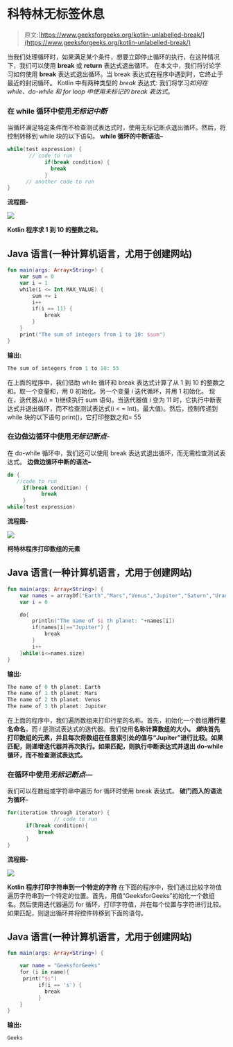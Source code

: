 # 科特林无标签休息

> 原文:[https://www.geeksforgeeks.org/kotlin-unlabelled-break/](https://www.geeksforgeeks.org/kotlin-unlabelled-break/)

当我们处理循环时，如果满足某个条件，想要立即停止循环的执行，在这种情况下，我们可以使用 **break** 或 **return** 表达式退出循环。
在本文中，我们将讨论学习如何使用 **break** 表达式退出循环。当 break 表达式在程序中遇到时，它终止于最近的封闭循环。
Kotlin 中有两种类型的 *break* 表达式:
我们将学习*如何在 while、do-while 和 for loop 中使用未标记的 break 表达式*。

### 在 while 循环中使用*无标记中断*

当循环满足特定条件而不检查测试表达式时，使用无标记断点退出循环。然后，将控制转移到 while 块的以下语句。
**while 循环的中断语法–**

```kt
while(test expression) {
       // code to run
            if(break condition) {
              break
            }
      // another code to run
}
```

**流程图-**

![](img/a4ac9e3b60501ba7c714720e2a37c77f.png)

**Kotlin 程序求 1 到 10 的整数之和。**

## Java 语言(一种计算机语言，尤用于创建网站)

```kt
fun main(args: Array<String>) {
    var sum = 0
    var i = 1
    while(i <= Int.MAX_VALUE) {
        sum += i
        i++
        if(i == 11) {
            break
        }
    }
    print("The sum of integers from 1 to 10: $sum")
}
```

**输出:**

```kt
The sum of integers from 1 to 10: 55
```

在上面的程序中，我们借助 while 循环和 break 表达式计算了从 1 到 10 的整数之和。取一个变量和，用 0 初始化。另一个变量 *i* 迭代循环，并用 1 初始化。
现在，迭代器从(i = 1)继续执行 sum 语句。当迭代器值 *i* 变为 11 时，它执行中断表达式并退出循环，而不检查测试表达式(i < = Int)。最大值)。然后，控制传递到 while 块的以下语句 print()，它打印整数之和= 55

### 在边做边循环中使用*无标记断点*-

在 do-while 循环中，我们还可以使用 break 表达式退出循环，而无需检查测试表达式。
**边做边循环中断的语法–**

```kt
do {
   //code to run
     if(break condition) {
           break
     }
while(test expression)
```

**流程图-**

![](img/5d5337df178a3a0369f9aa0daa43c729.png)

**柯特林程序打印数组的元素**

## Java 语言(一种计算机语言，尤用于创建网站)

```kt
fun main(args: Array<String>) {
    var names = arrayOf("Earth","Mars","Venus","Jupiter","Saturn","Uranus")
    var i = 0

    do{
        println("The name of $i th planet: "+names[i])
        if(names[i]=="Jupiter") {
            break
        }
        i++
    }while(i<=names.size)
}
```

**输出:**

```kt
The name of 0 th planet: Earth
The name of 1 th planet: Mars
The name of 2 th planet: Venus
The name of 3 th planet: Jupiter
```

在上面的程序中，我们遍历数组来打印行星的名称。首先，初始化一个数组**用行星名命名**，而 *i* 是测试表达式的迭代器。我们使用**名称计算数组的大小。
*做*块首先打印数组的元素，并且每次将数组在任意索引处的值与“Jupiter”进行比较。如果匹配，则递增迭代器并再次执行。如果匹配，则执行中断表达式并退出 **do-while** 循环，而不检查测试表达式。** 

### 在循环中使用*无标记断点*—

我们可以在数组或字符串中遍历 for 循环时使用 break 表达式。
**破门而入的语法为循环-**

```kt
for(iteration through iterator) {
               // code to run
      if(break condition){
          break
      }
}
```

**流程图-**

![](img/d91378ec9961477d2927da30d8241633.png)

**Kotlin 程序打印字符串到一个特定的字符**
在下面的程序中，我们通过比较字符值遍历字符串到一个特定的位置。首先，用值“GeeksforGeeks”初始化一个数组名。然后使用迭代器遍历 for 循环，打印字符值，并在每个位置与字符进行比较。如果匹配，则退出循环并将控件转移到下面的语句。

## Java 语言(一种计算机语言，尤用于创建网站)

```kt
fun main(args: Array<String>) {

    var name = "GeeksforGeeks"
    for (i in name){
     print("$i")
          if(i == 's') {
            break
          }
    }
}
```

**输出:**

```kt
Geeks
```